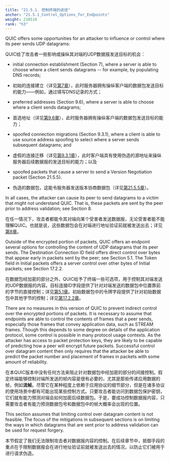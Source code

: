 ```yaml
---
title: "21.5.1. 控制终端的途径"
anchor: "21.5.1_Control_Options_for_Endpoints"
weight: 210510
rank: "h3"
---
```


QUIC offers some opportunities for an attacker to influence or control where its peer sends UDP datagrams:

QUIC给了攻击者一些影响或操纵其对端的UDP数据报发送目标的机会：

* initial connection establishment (Section 7), where a server is able to choose where a client sends datagrams -- for example, by populating DNS records;

* 初始的连接建立（详见[第7章]()），此时服务器拥有操纵客户端的数据包发送目标的能力——例如，通过填写DNS记录的方式；

* preferred addresses (Section 9.6), where a server is able to choose where a client sends datagrams;

* 首选地址（详见[第9.6章]()），此时服务器拥有操纵客户端的数据包发送目标的能力；

* spoofed connection migrations (Section 9.3.1), where a client is able to use source address spoofing to select where a server sends subsequent datagrams; and

* 虚假的连接迁移（详见[第9.3.1章]()），此时客户端具有使用伪造的源地址来操纵服务器后续数据报的发送目标的能力；以及

* spoofed packets that cause a server to send a Version Negotiation packet (Section 21.5.5).

* 伪造的数据包，这能令服务器发送版本协商数据包（详见[第21.5.5章]()）。

In all cases, the attacker can cause its peer to send datagrams to a victim that might not understand QUIC. That is, these packets are sent by the peer prior to address validation; see Section 8.

在任一情况下，攻击者都能令其对端向某个受害者发送数据报，无论受害者能不能理解QUIC。也就是说，这些数据包会在对端进行地址验证前就被发送出去；详见[第8章]()。

Outside of the encrypted portion of packets, QUIC offers an endpoint several options for controlling the content of UDP datagrams that its peer sends. The Destination Connection ID field offers direct control over bytes that appear early in packets sent by the peer; see Section 5.1. The Token field in Initial packets offers a server control over other bytes of Initial packets; see Section 17.2.2.

在数据包经加密的部分之外，QUIC给予了终端一些可选项，用于控制其对端发送的UDP数据报的内容。目标连接ID字段提供了针对对端发送的数据包中位置靠前的字节的直接控制；详见[第5.1章]()。初始数据包中的令牌字段提供了针对初始数据包中其他字节的控制；详见[第17.2.2章]()。

There are no measures in this version of QUIC to prevent indirect control over the encrypted portions of packets. It is necessary to assume that endpoints are able to control the contents of frames that a peer sends, especially those frames that convey application data, such as STREAM frames. Though this depends to some degree on details of the application protocol, some control is possible in many protocol usage contexts. As the attacker has access to packet protection keys, they are likely to be capable of predicting how a peer will encrypt future packets. Successful control over datagram content then only requires that the attacker be able to predict the packet number and placement of frames in packets with some amount of reliability.

在本QUIC版本中没有任何方法来阻止针对数据包中经加密的部分的间接控制。假定终端能够控制对端所发送的帧内容是很有必要的，尤其是那些传递应用数据的帧，例如**流帧**。尽管它在某种程度上依赖于应用协议的细节部分，但是在诸多协议的使用场景中都有可能出现某些控制方式。只要攻击者能访问到数据包保护密钥，它们就有能力预测对端会如何加密后续数据包。于是，要成功控制数据报内容，只需要攻击者有能力预测数据包号和数据包中的帧大概率会出现的位置。

This section assumes that limiting control over datagram content is not feasible. The focus of the mitigations in subsequent sections is on limiting the ways in which datagrams that are sent prior to address validation can be used for request forgery.

本节假定了我们无法限制攻击者对数据报内容的控制。在后续章节中，抵御手段的重点在于限制数据报会在进行地址验证前就被发送出去的情况，以防止它们被用于进行请求伪造。
